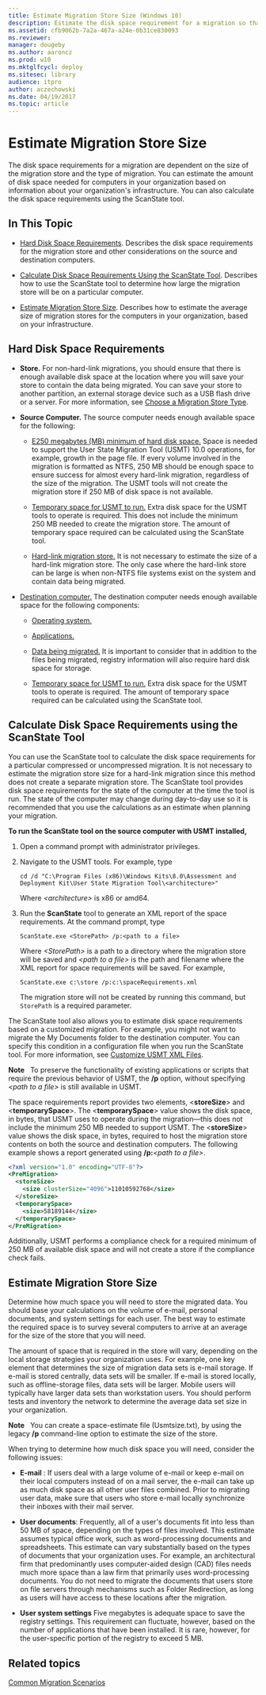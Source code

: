 ```yaml
---
title: Estimate Migration Store Size (Windows 10)
description: Estimate the disk space requirement for a migration so that you can use User State Migration Tool (USMT).
ms.assetid: cfb9062b-7a2a-467a-a24e-0b31ce830093
ms.reviewer: 
manager: dougeby
ms.author: aaroncz
ms.prod: w10
ms.mktglfcycl: deploy
ms.sitesec: library
audience: itpro
author: aczechowski
ms.date: 04/19/2017
ms.topic: article
---
```


# Estimate Migration Store Size


The disk space requirements for a migration are dependent on the size of the migration store and the type of migration. You can estimate the amount of disk space needed for computers in your organization based on information about your organization's infrastructure. You can also calculate the disk space requirements using the ScanState tool.

## In This Topic


-   [Hard Disk Space Requirements](#bkmk-spacereqs). Describes the disk space requirements for the migration store and other considerations on the source and destination computers.

-   [Calculate Disk Space Requirements Using the ScanState Tool](#bkmk-calcdiskspace). Describes how to use the ScanState tool to determine how large the migration store will be on a particular computer.

-   [Estimate Migration Store Size](#bkmk-estmigstoresize). Describes how to estimate the average size of migration stores for the computers in your organization, based on your infrastructure.

## <a href="" id="bkmk-spacereqs"></a>Hard Disk Space Requirements


-   **Store.** For non-hard-link migrations, you should ensure that there is enough available disk space at the location where you will save your store to contain the data being migrated. You can save your store to another partition, an external storage device such as a USB flash drive or a server. For more information, see [Choose a Migration Store Type](usmt-choose-migration-store-type.md).

-   **Source Computer.** The source computer needs enough available space for the following:

    -   [E250 megabytes (MB) minimum of hard disk space.](#bkmk-estmigstoresize) Space is needed to support the User State Migration Tool (USMT) 10.0 operations, for example, growth in the page file. If every volume involved in the migration is formatted as NTFS, 250 MB should be enough space to ensure success for almost every hard-link migration, regardless of the size of the migration. The USMT tools will not create the migration store if 250 MB of disk space is not available.

    -   [Temporary space for USMT to run.](#bkmk-estmigstoresize) Extra disk space for the USMT tools to operate is required. This does not include the minimum 250 MB needed to create the migration store. The amount of temporary space required can be calculated using the ScanState tool.

    -   [Hard-link migration store.](#bkmk-estmigstoresize) It is not necessary to estimate the size of a hard-link migration store. The only case where the hard-link store can be large is when non-NTFS file systems exist on the system and contain data being migrated.

-   [Destination computer.](#bkmk-estmigstoresize) The destination computer needs enough available space for the following components:

    -   [Operating system.](#bkmk-estmigstoresize)

    -   [Applications.](#bkmk-estmigstoresize)

    -   [Data being migrated.](#bkmk-estmigstoresize) It is important to consider that in addition to the files being migrated, registry information will also require hard disk space for storage.

    -   [Temporary space for USMT to run.](#bkmk-estmigstoresize) Extra disk space for the USMT tools to operate is required. The amount of temporary space required can be calculated using the ScanState tool.

## <a href="" id="bkmk-calcdiskspace"></a>Calculate Disk Space Requirements using the ScanState Tool


You can use the ScanState tool to calculate the disk space requirements for a particular compressed or uncompressed migration. It is not necessary to estimate the migration store size for a hard-link migration since this method does not create a separate migration store. The ScanState tool provides disk space requirements for the state of the computer at the time the tool is run. The state of the computer may change during day-to-day use so it is recommended that you use the calculations as an estimate when planning your migration.

**To run the ScanState tool on the source computer with USMT installed,**

1.  Open a command prompt with administrator privileges.

2.  Navigate to the USMT tools. For example, type

    ``` syntax
    cd /d "C:\Program Files (x86)\Windows Kits\8.0\Assessment and Deployment Kit\User State Migration Tool\<architecture>"
    ```

    Where *&lt;architecture&gt;* is x86 or amd64.

3.  Run the **ScanState** tool to generate an XML report of the space requirements. At the command prompt, type

    ``` syntax
    ScanState.exe <StorePath> /p:<path to a file>
    ```

    Where *&lt;StorePath&gt;* is a path to a directory where the migration store will be saved and *&lt;path to a file&gt;* is the path and filename where the XML report for space requirements will be saved. For example,

    ``` syntax
    ScanState.exe c:\store /p:c:\spaceRequirements.xml
    ```

    The migration store will not be created by running this command, but `StorePath` is a required parameter.

The ScanState tool also allows you to estimate disk space requirements based on a customized migration. For example, you might not want to migrate the My Documents folder to the destination computer. You can specify this condition in a configuration file when you run the ScanState tool. For more information, see [Customize USMT XML Files](usmt-customize-xml-files.md).

**Note**  
To preserve the functionality of existing applications or scripts that require the previous behavior of USMT, the **/p** option, without specifying *&lt;path to a file&gt;* is still available in USMT.

 

The space requirements report provides two elements, &lt;**storeSize**&gt; and &lt;**temporarySpace**&gt;. The &lt;**temporarySpace**&gt; value shows the disk space, in bytes, that USMT uses to operate during the migration—this does not include the minimum 250 MB needed to support USMT. The &lt;**storeSize**&gt; value shows the disk space, in bytes, required to host the migration store contents on both the source and destination computers. The following example shows a report generated using **/p:***&lt;path to a file&gt;*.

```xml
<?xml version="1.0" encoding="UTF-8"?>
<PreMigration>
  <storeSize>
    <size clusterSize="4096">11010592768</size>
  </storeSize>
  <temporarySpace>
    <size>58189144</size>
  </temporarySpace>
</PreMigration>
```

Additionally, USMT performs a compliance check for a required minimum of 250 MB of available disk space and will not create a store if the compliance check fails.

## <a href="" id="bkmk-estmigstoresize"></a>Estimate Migration Store Size


Determine how much space you will need to store the migrated data. You should base your calculations on the volume of e-mail, personal documents, and system settings for each user. The best way to estimate the required space is to survey several computers to arrive at an average for the size of the store that you will need.

The amount of space that is required in the store will vary, depending on the local storage strategies your organization uses. For example, one key element that determines the size of migration data sets is e-mail storage. If e-mail is stored centrally, data sets will be smaller. If e-mail is stored locally, such as offline-storage files, data sets will be larger. Mobile users will typically have larger data sets than workstation users. You should perform tests and inventory the network to determine the average data set size in your organization.

**Note**  
You can create a space-estimate file (Usmtsize.txt), by using the legacy **/p** command-line option to estimate the size of the store.

 

When trying to determine how much disk space you will need, consider the following issues:

-   **E-mail** : If users deal with a large volume of e-mail or keep e-mail on their local computers instead of on a mail server, the e-mail can take up as much disk space as all other user files combined. Prior to migrating user data, make sure that users who store e-mail locally synchronize their inboxes with their mail server.

-   **User documents**: Frequently, all of a user's documents fit into less than 50 MB of space, depending on the types of files involved. This estimate assumes typical office work, such as word-processing documents and spreadsheets. This estimate can vary substantially based on the types of documents that your organization uses. For example, an architectural firm that predominantly uses computer-aided design (CAD) files needs much more space than a law firm that primarily uses word-processing documents. You do not need to migrate the documents that users store on file servers through mechanisms such as Folder Redirection, as long as users will have access to these locations after the migration.

-   **User system settings** Five megabytes is adequate space to save the registry settings. This requirement can fluctuate, however, based on the number of applications that have been installed. It is rare, however, for the user-specific portion of the registry to exceed 5 MB.

## Related topics


[Common Migration Scenarios](usmt-common-migration-scenarios.md)

 

 






